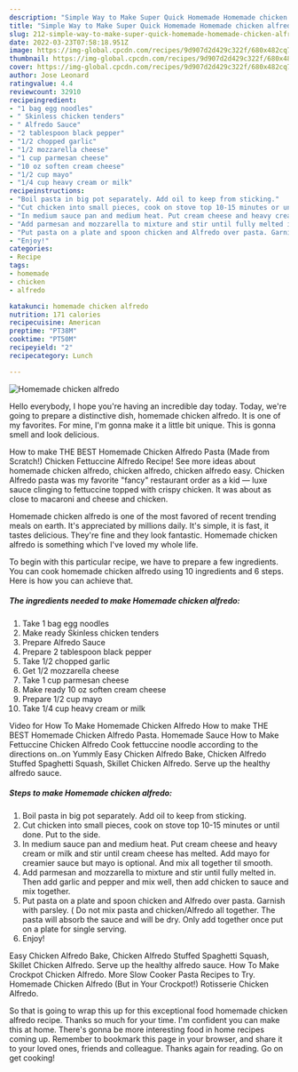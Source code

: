 ```yaml
---
description: "Simple Way to Make Super Quick Homemade Homemade chicken alfredo"
title: "Simple Way to Make Super Quick Homemade Homemade chicken alfredo"
slug: 212-simple-way-to-make-super-quick-homemade-homemade-chicken-alfredo
date: 2022-03-23T07:58:18.951Z
image: https://img-global.cpcdn.com/recipes/9d907d2d429c322f/680x482cq70/homemade-chicken-alfredo-recipe-main-photo.jpg
thumbnail: https://img-global.cpcdn.com/recipes/9d907d2d429c322f/680x482cq70/homemade-chicken-alfredo-recipe-main-photo.jpg
cover: https://img-global.cpcdn.com/recipes/9d907d2d429c322f/680x482cq70/homemade-chicken-alfredo-recipe-main-photo.jpg
author: Jose Leonard
ratingvalue: 4.4
reviewcount: 32910
recipeingredient:
- "1 bag egg noodles"
- " Skinless chicken tenders"
- " Alfredo Sauce"
- "2 tablespoon black pepper"
- "1/2 chopped garlic"
- "1/2 mozzarella cheese"
- "1 cup parmesan cheese"
- "10 oz soften cream cheese"
- "1/2 cup mayo"
- "1/4 cup heavy cream or milk"
recipeinstructions:
- "Boil pasta in big pot separately. Add oil to keep from sticking."
- "Cut chicken into small pieces, cook on stove top 10-15 minutes or until done. Put to the side."
- "In medium sauce pan and medium heat. Put cream cheese and heavy cream or milk and stir until cream cheese has melted. Add mayo for creamier sauce but mayo is optional. And mix all together til smooth."
- "Add parmesan and mozzarella to mixture and stir until fully melted in. Then add garlic and pepper and mix well, then add chicken to sauce and mix together."
- "Put pasta on a plate and spoon chicken and Alfredo over pasta. Garnish with parsley. ( Do not mix pasta and chicken/Alfredo all together. The pasta will absorb the sauce and will be dry. Only add together once put on a plate for single serving."
- "Enjoy!"
categories:
- Recipe
tags:
- homemade
- chicken
- alfredo

katakunci: homemade chicken alfredo 
nutrition: 171 calories
recipecuisine: American
preptime: "PT38M"
cooktime: "PT50M"
recipeyield: "2"
recipecategory: Lunch

---
```



![Homemade chicken alfredo](https://img-global.cpcdn.com/recipes/9d907d2d429c322f/680x482cq70/homemade-chicken-alfredo-recipe-main-photo.jpg)

Hello everybody, I hope you're having an incredible day today. Today, we're going to prepare a distinctive dish, homemade chicken alfredo. It is one of my favorites. For mine, I'm gonna make it a little bit unique. This is gonna smell and look delicious.

How to make THE BEST Homemade Chicken Alfredo Pasta (Made from Scratch!) Chicken Fettuccine Alfredo Recipe! See more ideas about homemade chicken alfredo, chicken alfredo, chicken alfredo easy. Chicken Alfredo pasta was my favorite &#34;fancy&#34; restaurant order as a kid — luxe sauce clinging to fettuccine topped with crispy chicken. It was about as close to macaroni and cheese and chicken.

Homemade chicken alfredo is one of the most favored of recent trending meals on earth. It's appreciated by millions daily. It's simple, it is fast, it tastes delicious. They're fine and they look fantastic. Homemade chicken alfredo is something which I've loved my whole life.


To begin with this particular recipe, we have to prepare a few ingredients. You can cook homemade chicken alfredo using 10 ingredients and 6 steps. Here is how you can achieve that.

<!--inarticleads1-->

##### The ingredients needed to make Homemade chicken alfredo:

1. Take 1 bag egg noodles
1. Make ready  Skinless chicken tenders
1. Prepare  Alfredo Sauce
1. Prepare 2 tablespoon black pepper
1. Take 1/2 chopped garlic
1. Get 1/2 mozzarella cheese
1. Take 1 cup parmesan cheese
1. Make ready 10 oz soften cream cheese
1. Prepare 1/2 cup mayo
1. Take 1/4 cup heavy cream or milk


Video for How To Make Homemade Chicken Alfredo How to make THE BEST Homemade Chicken Alfredo Pasta. Homemade Sauce How to Make Fettuccine Chicken Alfredo Cook fettuccine noodle according to the directions on..on Yummly Easy Chicken Alfredo Bake, Chicken Alfredo Stuffed Spaghetti Squash, Skillet Chicken Alfredo. Serve up the healthy alfredo sauce. 

<!--inarticleads2-->

##### Steps to make Homemade chicken alfredo:

1. Boil pasta in big pot separately. Add oil to keep from sticking.
1. Cut chicken into small pieces, cook on stove top 10-15 minutes or until done. Put to the side.
1. In medium sauce pan and medium heat. Put cream cheese and heavy cream or milk and stir until cream cheese has melted. Add mayo for creamier sauce but mayo is optional. And mix all together til smooth.
1. Add parmesan and mozzarella to mixture and stir until fully melted in. Then add garlic and pepper and mix well, then add chicken to sauce and mix together.
1. Put pasta on a plate and spoon chicken and Alfredo over pasta. Garnish with parsley. ( Do not mix pasta and chicken/Alfredo all together. The pasta will absorb the sauce and will be dry. Only add together once put on a plate for single serving.
1. Enjoy!


Easy Chicken Alfredo Bake, Chicken Alfredo Stuffed Spaghetti Squash, Skillet Chicken Alfredo. Serve up the healthy alfredo sauce. How To Make Crockpot Chicken Alfredo. More Slow Cooker Pasta Recipes to Try. Homemade Chicken Alfredo (But in Your Crockpot!) Rotisserie Chicken Alfredo. 

So that is going to wrap this up for this exceptional food homemade chicken alfredo recipe. Thanks so much for your time. I'm confident you can make this at home. There's gonna be more interesting food in home recipes coming up. Remember to bookmark this page in your browser, and share it to your loved ones, friends and colleague. Thanks again for reading. Go on get cooking!
